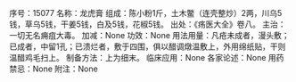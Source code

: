 序号：15077
名称：龙虎膏
组成：陈小粉1斤，土木鳖（连壳整炒）2两，川乌5钱，草乌5钱，干姜5钱，白及5钱，花椒5钱。
出处：《疡医大全》卷八。
主治：一切无名痈疽大毒。
加减：None
功效：None
用法用量：凡疮未成者，漫头敷；已成者，中留1孔；已溃烂者，敷于四围，俱以醋调燉温敷上，外用绵纸贴，干则温醋鸡毛扫上。
制备方法：上为细末。
临床应用：None
各家论述：None
用药禁忌：None
附注：None
